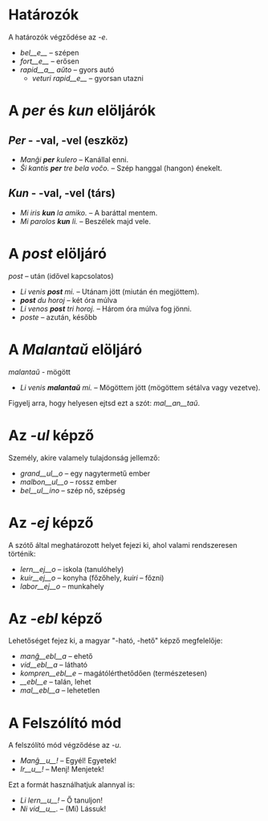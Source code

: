 # Határozók

A határozók végződése az *-e*.

- *bel__e__*   – szépen
- *fort__e__*  – erősen
- *rapid__a__ aŭto*   – gyors autó
	- *veturi rapid__e__*   – gyorsan utazni


# A *per* és *kun* elöljárók

## *Per* - -val, -vel (eszköz)

- *Manĝi __per__ kulero* – Kanállal enni.
- *Ŝi kantis __per__ tre bela voĉo.* – Szép hanggal (hangon) énekelt.
 
## *Kun* - -val, -vel (társ)        

- *Mi iris __kun__ la amiko.*    – A baráttal mentem.
- *Mi parolos __kun__ li.*       – Beszélek majd vele.



# A *post* elöljáró

*post* – után (idővel kapcsolatos)

- *Li venis __post__ mi.*   – Utánam jött (miután én megjöttem).
- *__post__ du horoj* – két óra múlva
- *Li venos __post__ tri horoj.* – Három óra múlva fog jönni.
- *poste* – azután, később


# A *Malantaŭ* elöljáró

*malantaŭ* - mögött

- *Li venis __malantaŭ__ mi.* – Mögöttem jött (mögöttem sétálva vagy vezetve).

Figyelj arra, hogy helyesen ejtsd ezt a szót: *mal__an__taŭ*.
 
# Az *-ul* képző

Személy, akire valamely tulajdonság jellemző:

- *grand__ul__o*  – egy nagytermetű ember
- *malbon__ul__o* – rossz ember
- *bel__ul__ino*  – szép nő, szépség

 

# Az *-ej* képző

A szótő által meghatározott helyet fejezi ki, ahol valami rendszeresen történik:

- *lern__ej__o*  – iskola (tanulóhely)
- *kuir__ej__o*  – konyha (főzőhely, *kuiri* – főzni)
- *labor__ej__o* – munkahely
 

# Az *-ebl* képző

Lehetőséget fejez ki, a magyar "-ható, -hető" képző megfelelője:

- *manĝ__ebl__a* – ehető
- *vid__ebl__a* – látható
- *kompren__ebl__e* – magátólérthetődően (természetesen)
- *__ebl__e* – talán, lehet
- *mal__ebl__a* – lehetetlen


# A Felszólító mód

A felszólító mód végződése az *-u*.

- *Manĝ__u__!*   – Egyél! Egyetek!
- *Ir__u__!*   – Menj! Menjetek!

Ezt a formát használhatjuk alannyal is:

- *Li lern__u__!* – Ő tanuljon!
- *Ni vid__u__.*  – (Mi) Lássuk!
 
